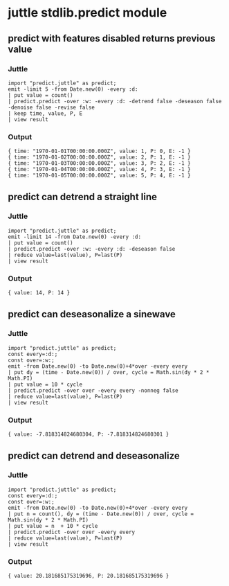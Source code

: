 juttle stdlib.predict module
====================================================

predict with features disabled returns previous value
----------------------------------------------------------
### Juttle
    import "predict.juttle" as predict;
    emit -limit 5 -from Date.new(0) -every :d:
    | put value = count()
    | predict.predict -over :w: -every :d: -detrend false -deseason false -denoise false -revise false
    | keep time, value, P, E
    | view result

### Output
    { time: "1970-01-01T00:00:00.000Z", value: 1, P: 0, E: -1 }
    { time: "1970-01-02T00:00:00.000Z", value: 2, P: 1, E: -1 }
    { time: "1970-01-03T00:00:00.000Z", value: 3, P: 2, E: -1 }
    { time: "1970-01-04T00:00:00.000Z", value: 4, P: 3, E: -1 }
    { time: "1970-01-05T00:00:00.000Z", value: 5, P: 4, E: -1 }

predict can detrend a straight line
----------------------------------------------------------
### Juttle
    import "predict.juttle" as predict;
    emit -limit 14 -from Date.new(0) -every :d:
    | put value = count()
    | predict.predict -over :w: -every :d: -deseason false
    | reduce value=last(value), P=last(P)
    | view result

### Output
    { value: 14, P: 14 }

predict can deseasonalize a sinewave
----------------------------------------------------------
### Juttle
    import "predict.juttle" as predict;
    const every=:d:;
    const over=:w:;
    emit -from Date.new(0) -to Date.new(0)+4*over -every every
    | put dy = (time - Date.new(0)) / over, cycle = Math.sin(dy * 2 * Math.PI)
    | put value = 10 * cycle
    | predict.predict -over over -every every -nonneg false
    | reduce value=last(value), P=last(P)
    | view result

### Output
    { value: -7.818314824680304, P: -7.818314824680301 }

predict can detrend and deseasonalize
----------------------------------------------------------
### Juttle
    import "predict.juttle" as predict;
    const every=:d:;
    const over=:w:;
    emit -from Date.new(0) -to Date.new(0)+4*over -every every
    | put n = count(), dy = (time - Date.new(0)) / over, cycle = Math.sin(dy * 2 * Math.PI)
    | put value = n  + 10 * cycle
    | predict.predict -over over -every every
    | reduce value=last(value), P=last(P)
    | view result

### Output
    { value: 20.181685175319696, P: 20.181685175319696 }
